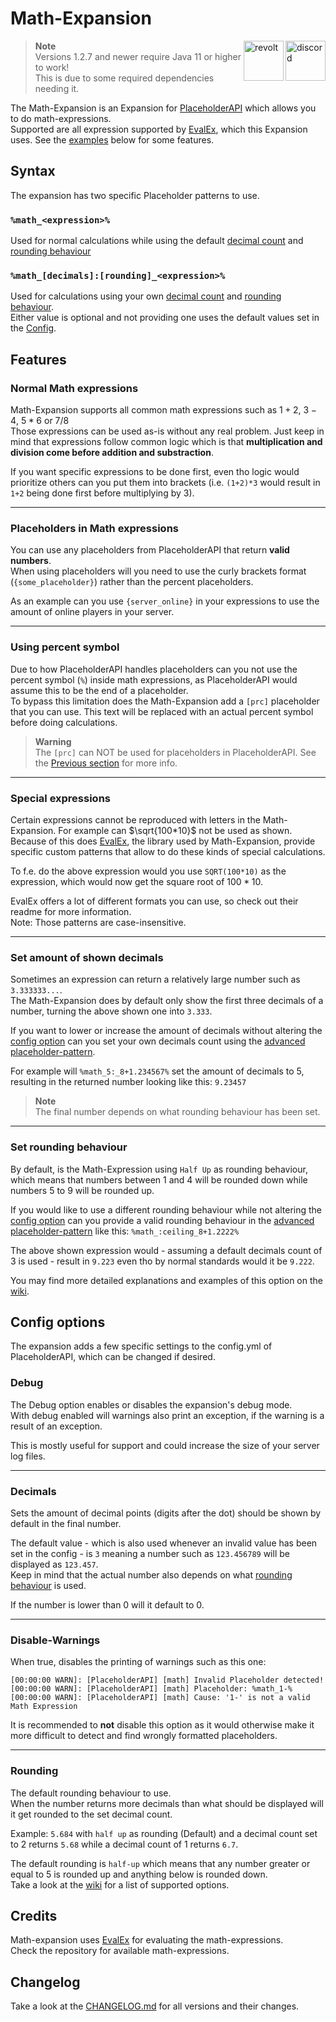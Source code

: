 [placeholderapi]: https://www.spigotmc.org/resources/6245/
[evalex]: https://github.com/uklimaschewski/EvalEx
[examples]: https://github.com/Andre601/Math-Expansion/wiki/Examples
[rounding]: https://github.com/Andre601/Math-Expansion/wiki/Config-options#rounding

[changelog]: https://github.com/Andre601/Math-Expansion/blob/master/CHANGELOG.md

# Math-Expansion

<a href="https://discord.gg/6dazXp6" target="_blank">
  <img alt="discord" src="https://cdn.jsdelivr.net/npm/@intergrav/devins-badges@2/assets/minimal/social/discord-singular_vector.svg" height="64" align="right">
</a>
<a href="https://app.revolt.chat/invite/74TpERXA" target="_blank">
  <img alt="revolt" src="https://cdn.jsdelivr.net/npm/@intergrav/devins-badges@2/assets/minimal/social/revolt-singular_vector.svg" height="64" align="right">
</a>

> **Note**  
> Versions 1.2.7 and newer require Java 11 or higher to work!  
> This is due to some required dependencies needing it.

The Math-Expansion is an Expansion for [PlaceholderAPI] which allows you to do math-expressions.  
Supported are all expression supported by [EvalEx], which this Expansion uses. See the [examples](#examples) below for some features.

## Syntax
The expansion has two specific Placeholder patterns to use.

### `%math_<expression>%`
Used for normal calculations while using the default [decimal count](#decimals) and [rounding behaviour](#rounding)

### `%math_[decimals]:[rounding]_<expression>%`
Used for calculations using your own [decimal count](#set-amount-of-shown-decimals) and [rounding behaviour](#set-rounding-behaviour).  
Either value is optional and not providing one uses the default values set in the [Config](#config-options).

## Features

### Normal Math expressions
Math-Expansion supports all common math expressions such as $1+2$, $3-4$, $5*6$ or $7/8$  
Those expressions can be used as-is without any real problem. Just keep in mind that expressions follow common logic which is that **multiplication and division come before addition and substraction**.

If you want specific expressions to be done first, even tho logic would prioritize others can you put them into brackets (i.e. `(1+2)*3` would result in `1+2` being done first before multiplying by 3).

----

### Placeholders in Math expressions
You can use any placeholders from PlaceholderAPI that return **valid numbers**.  
When using placeholders will you need to use the curly brackets format (`{some_placeholder}`) rather than the percent placeholders.

As an example can you use `{server_online}` in your expressions to use the amount of online players in your server.

----

### Using percent symbol
Due to how PlaceholderAPI handles placeholders can you not use the percent symbol (`%`) inside math expressions, as PlaceholderAPI would assume this to be the end of a placeholder.  
To bypass this limitation does the Math-Expansion add a `[prc]` placeholder that you can use. This text will be replaced with an actual percent symbol before doing calculations.

> **Warning**  
> The `[prc]` can NOT be used for placeholders in PlaceholderAPI. See the [Previous section](#placeholders-in-math-expressions) for more info.

----

### Special expressions
Certain expressions cannot be reproduced with letters in the Math-Expansion. For example can $\sqrt{100*10}$ not be used as shown.  
Because of this does [EvalEx][evalex], the library used by Math-Expansion, provide specific custom patterns that allow to do these kinds of special calculations.

To f.e. do the above expression would you use `SQRT(100*10)` as the expression, which would now get the square root of $100*10$.

EvalEx offers a lot of different formats you can use, so check out their readme for more information.  
Note: Those patterns are case-insensitive.

----

### Set amount of shown decimals
Sometimes an expression can return a relatively large number such as `3.333333...`.  
The Math-Expansion does by default only show the first three decimals of a number, turning the above shown one into `3.333`.

If you want to lower or increase the amount of decimals without altering the [config option](#decimals) can you set your own decimals count using the [advanced placeholder-pattern](#math_decimalsrounding_expression).

For example will `%math_5:_8+1.234567%` set the amount of decimals to 5, resulting in the returned number looking like this: `9.23457`

> **Note**  
> The final number depends on what rounding behaviour has been set.

----

### Set rounding behaviour
By default, is the Math-Expression using `Half Up` as rounding behaviour, which means that numbers between 1 and 4 will be rounded down while numbers 5 to 9 will be rounded up.

If you would like to use a different rounding behaviour while not altering the [config option](#rounding) can you provide a valid rounding behaviour in the [advanced placeholder-pattern](#math_decimalsrounding_expression) like this: `%math_:ceiling_8+1.2222%`

The above shown expression would - assuming a default decimals count of 3 is used - result in `9.223` even tho by normal standards would it be `9.222`.

You may find more detailed explanations and examples of this option on the [wiki](https://github.com/Andre601/Math-Expansion/wiki/Config-options#rounding).

## Config options
The expansion adds a few specific settings to the config.yml of PlaceholderAPI, which can be changed if desired.

### Debug
The Debug option enables or disables the expansion's debug mode.  
With debug enabled will warnings also print an exception, if the warning is a result of an exception.

This is mostly useful for support and could increase the size of your server log files.

----

### Decimals
Sets the amount of decimal points (digits after the dot) should be shown by default in the final number.

The default value - which is also used whenever an invalid value has been set in the config - is `3` meaning a number such as `123.456789` will be displayed as `123.457`.  
Keep in mind that the actual number also depends on what [rounding behaviour](#rounding) is used.

If the number is lower than 0 will it default to 0.

----

### Disable-Warnings
When true, disables the printing of warnings such as this one:  
```
[00:00:00 WARN]: [PlaceholderAPI] [math] Invalid Placeholder detected!
[00:00:00 WARN]: [PlaceholderAPI] [math] Placeholder: %math_1-%
[00:00:00 WARN]: [PlaceholderAPI] [math] Cause: '1-' is not a valid Math Expression
```
It is recommended to **not** disable this option as it would otherwise make it more difficult to detect and find wrongly formatted placeholders.

----

### Rounding
The default rounding behaviour to use.  
When the number returns more decimals than what should be displayed will it get rounded to the set decimal count.

Example: `5.684` with `half up` as rounding (Default) and a decimal count set to 2 returns `5.68` while a decimal count of 1 returns `6.7`.

The default rounding is `half-up` which means that any number greater or equal to 5 is rounded up and anything below is rounded down.  
Take a look at the [wiki][rounding] for a list of supported options.

## Credits
Math-expansion uses [EvalEx] for evaluating the math-expressions.  
Check the repository for available math-expressions.

## Changelog
Take a look at the [CHANGELOG.md][changelog] for all versions and their changes.
